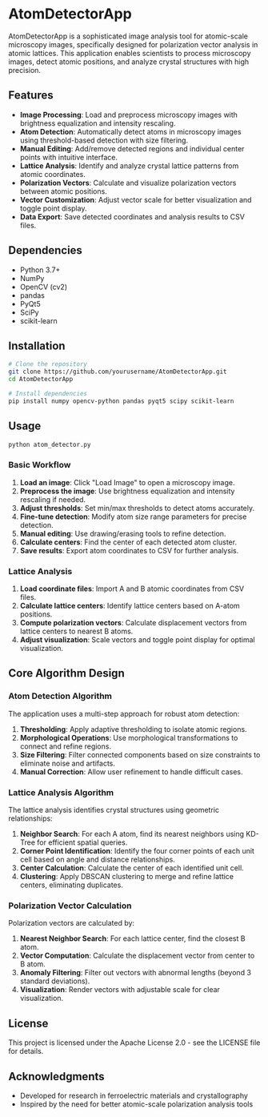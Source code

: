 # AtomDetectorApp
AtomDetectorApp is a sophisticated image analysis tool for atomic-scale microscopy images, specifically designed for polarization vector analysis in atomic lattices. This application enables scientists to process microscopy images, detect atomic positions, and analyze crystal structures with high precision.

## Features

- **Image Processing**: Load and preprocess microscopy images with brightness equalization and intensity rescaling.
- **Atom Detection**: Automatically detect atoms in microscopy images using threshold-based detection with size filtering.
- **Manual Editing**: Add/remove detected regions and individual center points with intuitive interface.
- **Lattice Analysis**: Identify and analyze crystal lattice patterns from atomic coordinates.
- **Polarization Vectors**: Calculate and visualize polarization vectors between atomic positions.
- **Vector Customization**: Adjust vector scale for better visualization and toggle point display.
- **Data Export**: Save detected coordinates and analysis results to CSV files.

## Dependencies

- Python 3.7+
- NumPy
- OpenCV (cv2)
- pandas
- PyQt5
- SciPy
- scikit-learn

## Installation

```bash
# Clone the repository
git clone https://github.com/yourusername/AtomDetectorApp.git
cd AtomDetectorApp

# Install dependencies
pip install numpy opencv-python pandas pyqt5 scipy scikit-learn
```

## Usage

```bash
python atom_detector.py
```

### Basic Workflow

1. **Load an image**: Click "Load Image" to open a microscopy image.
2. **Preprocess the image**: Use brightness equalization and intensity rescaling if needed.
3. **Adjust thresholds**: Set min/max thresholds to detect atoms accurately.
4. **Fine-tune detection**: Modify atom size range parameters for precise detection.
5. **Manual editing**: Use drawing/erasing tools to refine detection.
6. **Calculate centers**: Find the center of each detected atom cluster.
7. **Save results**: Export atom coordinates to CSV for further analysis.

### Lattice Analysis

1. **Load coordinate files**: Import A and B atomic coordinates from CSV files.
2. **Calculate lattice centers**: Identify lattice centers based on A-atom positions.
3. **Compute polarization vectors**: Calculate displacement vectors from lattice centers to nearest B atoms.
4. **Adjust visualization**: Scale vectors and toggle point display for optimal visualization.

## Core Algorithm Design

### Atom Detection Algorithm

The application uses a multi-step approach for robust atom detection:

1. **Thresholding**: Apply adaptive thresholding to isolate atomic regions.
2. **Morphological Operations**: Use morphological transformations to connect and refine regions.
3. **Size Filtering**: Filter connected components based on size constraints to eliminate noise and artifacts.
4. **Manual Correction**: Allow user refinement to handle difficult cases.

### Lattice Analysis Algorithm

The lattice analysis identifies crystal structures using geometric relationships:

1. **Neighbor Search**: For each A atom, find its nearest neighbors using KD-Tree for efficient spatial queries.
2. **Corner Point Identification**: Identify the four corner points of each unit cell based on angle and distance relationships.
3. **Center Calculation**: Calculate the center of each identified unit cell.
4. **Clustering**: Apply DBSCAN clustering to merge and refine lattice centers, eliminating duplicates.

### Polarization Vector Calculation

Polarization vectors are calculated by:

1. **Nearest Neighbor Search**: For each lattice center, find the closest B atom.
2. **Vector Computation**: Calculate the displacement vector from center to B atom.
3. **Anomaly Filtering**: Filter out vectors with abnormal lengths (beyond 3 standard deviations).
4. **Visualization**: Render vectors with adjustable scale for clear visualization.

## License

This project is licensed under the Apache License 2.0 - see the LICENSE file for details.

## Acknowledgments

- Developed for research in ferroelectric materials and crystallography
- Inspired by the need for better atomic-scale polarization analysis tools
